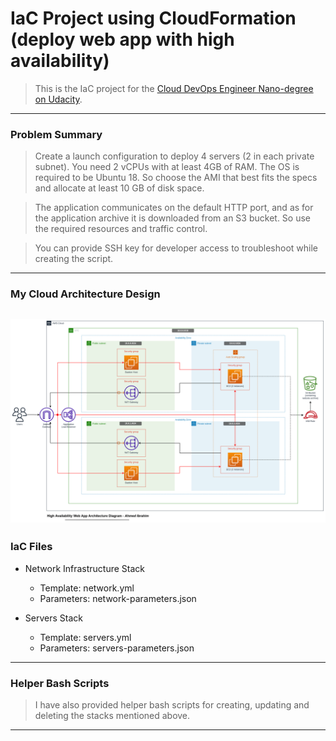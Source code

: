 # IaC Project using CloudFormation (deploy web app with high availability)
> This is the IaC project for the [Cloud DevOps Engineer Nano-degree on Udacity](https://www.udacity.com/course/cloud-dev-ops-nanodegree--nd9991).
---
### Problem Summary
> Create a launch configuration to deploy 4 servers (2 in each private subnet). You need 2 vCPUs with at least 4GB of RAM. The OS is required to be Ubuntu 18. So choose the AMI that best fits the specs and allocate at least 10 GB of disk space.

> The application communicates on the default HTTP port, and as for the application archive it is downloaded from an S3 bucket. So use the required resources and traffic control.

> You can provide SSH key for developer access to troubleshoot while creating the script.
---
### My Cloud Architecture Design
![Cloud Architecture Diagram](Cloud-Architecture-Diagram.png)
---
### IaC Files
* Network Infrastructure Stack
  * Template: network.yml
  * Parameters: network-parameters.json

* Servers Stack
  * Template: servers.yml
  * Parameters: servers-parameters.json

---
### Helper Bash Scripts
> I have also provided helper bash scripts for creating, updating and deleting the stacks mentioned above.
---
